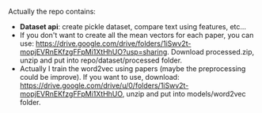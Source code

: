 Actually the repo contains:

- **Dataset api**: create pickle dataset, compare text using features, etc...
- If you don't want to create all the mean vectors for each paper, you can use: https://drive.google.com/drive/folders/1iSwv2t-mopjEVRnEKfzgFFpMi1XtHhUO?usp=sharing. Download processed.zip, unzip and put into repo/dataset/processed folder.
- Actually I train the word2vec using papers (maybe the preprocessing could be improve). If you want to use, download: https://drive.google.com/drive/u/0/folders/1iSwv2t-mopjEVRnEKfzgFFpMi1XtHhUO, unzip and put into models/word2vec folder.